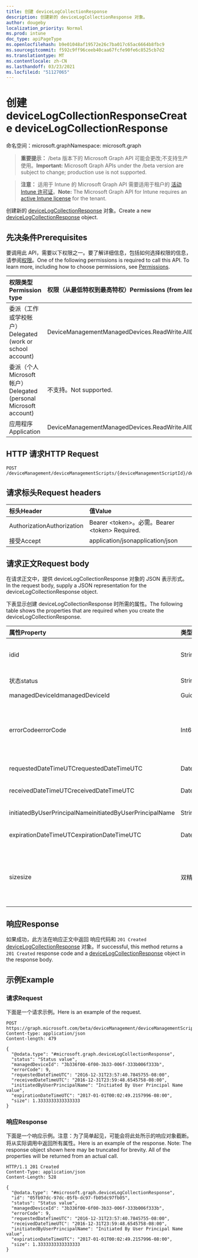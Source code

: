 ```yaml
---
title: 创建 deviceLogCollectionResponse
description: 创建新的 deviceLogCollectionResponse 对象。
author: dougeby
localization_priority: Normal
ms.prod: intune
doc_type: apiPageType
ms.openlocfilehash: b9e01048af19572e26c7ba017c65ac6664b8fbc9
ms.sourcegitcommit: f592c9ff96ceeb40caa67fcfe90fe6c8525cb7d2
ms.translationtype: MT
ms.contentlocale: zh-CN
ms.lasthandoff: 03/23/2021
ms.locfileid: "51127065"
---
```

# <a name="create-devicelogcollectionresponse"></a><span data-ttu-id="0d72e-103">创建 deviceLogCollectionResponse</span><span class="sxs-lookup"><span data-stu-id="0d72e-103">Create deviceLogCollectionResponse</span></span>

<span data-ttu-id="0d72e-104">命名空间：microsoft.graph</span><span class="sxs-lookup"><span data-stu-id="0d72e-104">Namespace: microsoft.graph</span></span>

> <span data-ttu-id="0d72e-105">**重要提示：** /beta 版本下的 Microsoft Graph API 可能会更改;不支持生产使用。</span><span class="sxs-lookup"><span data-stu-id="0d72e-105">**Important:** Microsoft Graph APIs under the /beta version are subject to change; production use is not supported.</span></span>

> <span data-ttu-id="0d72e-106">**注意：** 适用于 Intune 的 Microsoft Graph API 需要适用于租户的 [活动 Intune 许可证](https://go.microsoft.com/fwlink/?linkid=839381)。</span><span class="sxs-lookup"><span data-stu-id="0d72e-106">**Note:** The Microsoft Graph API for Intune requires an [active Intune license](https://go.microsoft.com/fwlink/?linkid=839381) for the tenant.</span></span>

<span data-ttu-id="0d72e-107">创建新的 [deviceLogCollectionResponse](../resources/intune-devices-devicelogcollectionresponse.md) 对象。</span><span class="sxs-lookup"><span data-stu-id="0d72e-107">Create a new [deviceLogCollectionResponse](../resources/intune-devices-devicelogcollectionresponse.md) object.</span></span>

## <a name="prerequisites"></a><span data-ttu-id="0d72e-108">先决条件</span><span class="sxs-lookup"><span data-stu-id="0d72e-108">Prerequisites</span></span>
<span data-ttu-id="0d72e-p101">要调用此 API，需要以下权限之一。要了解详细信息，包括如何选择权限的信息，请参阅[权限](/graph/permissions-reference)。</span><span class="sxs-lookup"><span data-stu-id="0d72e-p101">One of the following permissions is required to call this API. To learn more, including how to choose permissions, see [Permissions](/graph/permissions-reference).</span></span>

|<span data-ttu-id="0d72e-111">权限类型</span><span class="sxs-lookup"><span data-stu-id="0d72e-111">Permission type</span></span>|<span data-ttu-id="0d72e-112">权限（从最低特权到最高特权）</span><span class="sxs-lookup"><span data-stu-id="0d72e-112">Permissions (from least to most privileged)</span></span>|
|:---|:---|
|<span data-ttu-id="0d72e-113">委派（工作或学校帐户）</span><span class="sxs-lookup"><span data-stu-id="0d72e-113">Delegated (work or school account)</span></span>|<span data-ttu-id="0d72e-114">DeviceManagementManagedDevices.ReadWrite.All</span><span class="sxs-lookup"><span data-stu-id="0d72e-114">DeviceManagementManagedDevices.ReadWrite.All</span></span>|
|<span data-ttu-id="0d72e-115">委派（个人 Microsoft 帐户）</span><span class="sxs-lookup"><span data-stu-id="0d72e-115">Delegated (personal Microsoft account)</span></span>|<span data-ttu-id="0d72e-116">不支持。</span><span class="sxs-lookup"><span data-stu-id="0d72e-116">Not supported.</span></span>|
|<span data-ttu-id="0d72e-117">应用程序</span><span class="sxs-lookup"><span data-stu-id="0d72e-117">Application</span></span>|<span data-ttu-id="0d72e-118">DeviceManagementManagedDevices.ReadWrite.All</span><span class="sxs-lookup"><span data-stu-id="0d72e-118">DeviceManagementManagedDevices.ReadWrite.All</span></span>|

## <a name="http-request"></a><span data-ttu-id="0d72e-119">HTTP 请求</span><span class="sxs-lookup"><span data-stu-id="0d72e-119">HTTP Request</span></span>
<!-- {
  "blockType": "ignored"
}
-->
``` http
POST /deviceManagement/deviceManagementScripts/{deviceManagementScriptId}/deviceRunStates/{deviceManagementScriptDeviceStateId}/managedDevice/logCollectionRequests
```

## <a name="request-headers"></a><span data-ttu-id="0d72e-120">请求标头</span><span class="sxs-lookup"><span data-stu-id="0d72e-120">Request headers</span></span>
|<span data-ttu-id="0d72e-121">标头</span><span class="sxs-lookup"><span data-stu-id="0d72e-121">Header</span></span>|<span data-ttu-id="0d72e-122">值</span><span class="sxs-lookup"><span data-stu-id="0d72e-122">Value</span></span>|
|:---|:---|
|<span data-ttu-id="0d72e-123">Authorization</span><span class="sxs-lookup"><span data-stu-id="0d72e-123">Authorization</span></span>|<span data-ttu-id="0d72e-124">Bearer &lt;token&gt;。必需。</span><span class="sxs-lookup"><span data-stu-id="0d72e-124">Bearer &lt;token&gt; Required.</span></span>|
|<span data-ttu-id="0d72e-125">接受</span><span class="sxs-lookup"><span data-stu-id="0d72e-125">Accept</span></span>|<span data-ttu-id="0d72e-126">application/json</span><span class="sxs-lookup"><span data-stu-id="0d72e-126">application/json</span></span>|

## <a name="request-body"></a><span data-ttu-id="0d72e-127">请求正文</span><span class="sxs-lookup"><span data-stu-id="0d72e-127">Request body</span></span>
<span data-ttu-id="0d72e-128">在请求正文中，提供 deviceLogCollectionResponse 对象的 JSON 表示形式。</span><span class="sxs-lookup"><span data-stu-id="0d72e-128">In the request body, supply a JSON representation for the deviceLogCollectionResponse object.</span></span>

<span data-ttu-id="0d72e-129">下表显示创建 deviceLogCollectionResponse 时所需的属性。</span><span class="sxs-lookup"><span data-stu-id="0d72e-129">The following table shows the properties that are required when you create the deviceLogCollectionResponse.</span></span>

|<span data-ttu-id="0d72e-130">属性</span><span class="sxs-lookup"><span data-stu-id="0d72e-130">Property</span></span>|<span data-ttu-id="0d72e-131">类型</span><span class="sxs-lookup"><span data-stu-id="0d72e-131">Type</span></span>|<span data-ttu-id="0d72e-132">说明</span><span class="sxs-lookup"><span data-stu-id="0d72e-132">Description</span></span>|
|:---|:---|:---|
|<span data-ttu-id="0d72e-133">id</span><span class="sxs-lookup"><span data-stu-id="0d72e-133">id</span></span>|<span data-ttu-id="0d72e-134">String</span><span class="sxs-lookup"><span data-stu-id="0d72e-134">String</span></span>|<span data-ttu-id="0d72e-135">表单的唯一标识符tenantId_deviceId_requestId</span><span class="sxs-lookup"><span data-stu-id="0d72e-135">The unique identifier in the form of tenantId_deviceId_requestId</span></span>|
|<span data-ttu-id="0d72e-136">状态</span><span class="sxs-lookup"><span data-stu-id="0d72e-136">status</span></span>|<span data-ttu-id="0d72e-137">String</span><span class="sxs-lookup"><span data-stu-id="0d72e-137">String</span></span>|<span data-ttu-id="0d72e-138">日志集合请求的状态</span><span class="sxs-lookup"><span data-stu-id="0d72e-138">The status of the log collection request</span></span>|
|<span data-ttu-id="0d72e-139">managedDeviceId</span><span class="sxs-lookup"><span data-stu-id="0d72e-139">managedDeviceId</span></span>|<span data-ttu-id="0d72e-140">Guid</span><span class="sxs-lookup"><span data-stu-id="0d72e-140">Guid</span></span>|<span data-ttu-id="0d72e-141">设备 ID</span><span class="sxs-lookup"><span data-stu-id="0d72e-141">The device Id</span></span>|
|<span data-ttu-id="0d72e-142">errorCode</span><span class="sxs-lookup"><span data-stu-id="0d72e-142">errorCode</span></span>|<span data-ttu-id="0d72e-143">Int64</span><span class="sxs-lookup"><span data-stu-id="0d72e-143">Int64</span></span>|<span data-ttu-id="0d72e-144">错误代码（如果有）。</span><span class="sxs-lookup"><span data-stu-id="0d72e-144">The error code, if any.</span></span> <span data-ttu-id="0d72e-145">有效值 -9.22337203685478E+18 到 9.22337203685478E+18</span><span class="sxs-lookup"><span data-stu-id="0d72e-145">Valid values -9.22337203685478E+18 to 9.22337203685478E+18</span></span>|
|<span data-ttu-id="0d72e-146">requestedDateTimeUTC</span><span class="sxs-lookup"><span data-stu-id="0d72e-146">requestedDateTimeUTC</span></span>|<span data-ttu-id="0d72e-147">DateTimeOffset</span><span class="sxs-lookup"><span data-stu-id="0d72e-147">DateTimeOffset</span></span>|<span data-ttu-id="0d72e-148">请求的 DateTime</span><span class="sxs-lookup"><span data-stu-id="0d72e-148">The DateTime of the request</span></span>|
|<span data-ttu-id="0d72e-149">receivedDateTimeUTC</span><span class="sxs-lookup"><span data-stu-id="0d72e-149">receivedDateTimeUTC</span></span>|<span data-ttu-id="0d72e-150">DateTimeOffset</span><span class="sxs-lookup"><span data-stu-id="0d72e-150">DateTimeOffset</span></span>|<span data-ttu-id="0d72e-151">收到请求的日期/时间</span><span class="sxs-lookup"><span data-stu-id="0d72e-151">The DateTime the request was received</span></span>|
|<span data-ttu-id="0d72e-152">initiatedByUserPrincipalName</span><span class="sxs-lookup"><span data-stu-id="0d72e-152">initiatedByUserPrincipalName</span></span>|<span data-ttu-id="0d72e-153">String</span><span class="sxs-lookup"><span data-stu-id="0d72e-153">String</span></span>|<span data-ttu-id="0d72e-154">发起请求的 UPN</span><span class="sxs-lookup"><span data-stu-id="0d72e-154">The UPN for who initiated the request</span></span>|
|<span data-ttu-id="0d72e-155">expirationDateTimeUTC</span><span class="sxs-lookup"><span data-stu-id="0d72e-155">expirationDateTimeUTC</span></span>|<span data-ttu-id="0d72e-156">DateTimeOffset</span><span class="sxs-lookup"><span data-stu-id="0d72e-156">DateTimeOffset</span></span>|<span data-ttu-id="0d72e-157">日志过期的 DateTime</span><span class="sxs-lookup"><span data-stu-id="0d72e-157">The DateTime of the expiration of the logs</span></span>|
|<span data-ttu-id="0d72e-158">size</span><span class="sxs-lookup"><span data-stu-id="0d72e-158">size</span></span>|<span data-ttu-id="0d72e-159">双精度</span><span class="sxs-lookup"><span data-stu-id="0d72e-159">Double</span></span>|<span data-ttu-id="0d72e-160">日志的大小。</span><span class="sxs-lookup"><span data-stu-id="0d72e-160">The size of the logs.</span></span> <span data-ttu-id="0d72e-161">有效值 -1.79769313486232E+308 到 1.79769313486232E+308</span><span class="sxs-lookup"><span data-stu-id="0d72e-161">Valid values -1.79769313486232E+308 to 1.79769313486232E+308</span></span>|



## <a name="response"></a><span data-ttu-id="0d72e-162">响应</span><span class="sxs-lookup"><span data-stu-id="0d72e-162">Response</span></span>
<span data-ttu-id="0d72e-163">如果成功，此方法在响应正文中返回 响应代码和 `201 Created` [deviceLogCollectionResponse](../resources/intune-devices-devicelogcollectionresponse.md) 对象。</span><span class="sxs-lookup"><span data-stu-id="0d72e-163">If successful, this method returns a `201 Created` response code and a [deviceLogCollectionResponse](../resources/intune-devices-devicelogcollectionresponse.md) object in the response body.</span></span>

## <a name="example"></a><span data-ttu-id="0d72e-164">示例</span><span class="sxs-lookup"><span data-stu-id="0d72e-164">Example</span></span>

### <a name="request"></a><span data-ttu-id="0d72e-165">请求</span><span class="sxs-lookup"><span data-stu-id="0d72e-165">Request</span></span>
<span data-ttu-id="0d72e-166">下面是一个请求示例。</span><span class="sxs-lookup"><span data-stu-id="0d72e-166">Here is an example of the request.</span></span>
``` http
POST https://graph.microsoft.com/beta/deviceManagement/deviceManagementScripts/{deviceManagementScriptId}/deviceRunStates/{deviceManagementScriptDeviceStateId}/managedDevice/logCollectionRequests
Content-type: application/json
Content-length: 479

{
  "@odata.type": "#microsoft.graph.deviceLogCollectionResponse",
  "status": "Status value",
  "managedDeviceId": "3b336f00-6f00-3b33-006f-333b006f333b",
  "errorCode": 9,
  "requestedDateTimeUTC": "2016-12-31T23:57:40.7845755-08:00",
  "receivedDateTimeUTC": "2016-12-31T23:59:48.6545758-08:00",
  "initiatedByUserPrincipalName": "Initiated By User Principal Name value",
  "expirationDateTimeUTC": "2017-01-01T00:02:49.2157996-08:00",
  "size": 1.3333333333333333
}
```

### <a name="response"></a><span data-ttu-id="0d72e-167">响应</span><span class="sxs-lookup"><span data-stu-id="0d72e-167">Response</span></span>
<span data-ttu-id="0d72e-p104">下面是一个响应示例。注意：为了简单起见，可能会将此处所示的响应对象截断。将从实际调用中返回所有属性。</span><span class="sxs-lookup"><span data-stu-id="0d72e-p104">Here is an example of the response. Note: The response object shown here may be truncated for brevity. All of the properties will be returned from an actual call.</span></span>
``` http
HTTP/1.1 201 Created
Content-Type: application/json
Content-Length: 528

{
  "@odata.type": "#microsoft.graph.deviceLogCollectionResponse",
  "id": "05fb97dc-97dc-05fb-dc97-fb05dc97fb05",
  "status": "Status value",
  "managedDeviceId": "3b336f00-6f00-3b33-006f-333b006f333b",
  "errorCode": 9,
  "requestedDateTimeUTC": "2016-12-31T23:57:40.7845755-08:00",
  "receivedDateTimeUTC": "2016-12-31T23:59:48.6545758-08:00",
  "initiatedByUserPrincipalName": "Initiated By User Principal Name value",
  "expirationDateTimeUTC": "2017-01-01T00:02:49.2157996-08:00",
  "size": 1.3333333333333333
}
```




